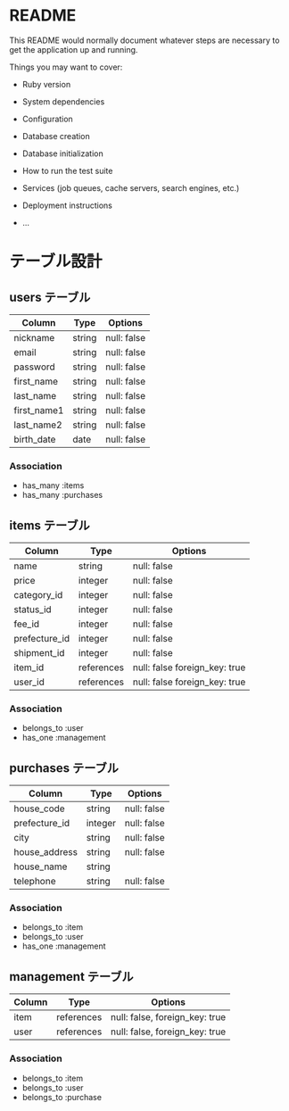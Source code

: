 # README

This README would normally document whatever steps are necessary to get the
application up and running.

Things you may want to cover:

* Ruby version

* System dependencies

* Configuration

* Database creation

* Database initialization

* How to run the test suite

* Services (job queues, cache servers, search engines, etc.)

* Deployment instructions

* ...

# テーブル設計

## users テーブル

| Column     | Type   | Options     |
| ---------- | ------ | ----------- |
| nickname   | string | null: false |
| email      | string | null: false |
| password   | string | null: false |
| first_name | string | null: false |
| last_name  | string | null: false |
| first_name1| string | null: false |
| last_name2 | string | null: false |
| birth_date | date   | null: false |

### Association

- has_many :items
- has_many :purchases

## items テーブル
 
| Column             | Type      | Options                      |
| ------------------ | --------- | ---------------------------- |
| name               | string    | null: false                  |
| price              |integer    | null: false                  |
| category_id        |integer    | null: false                  |
| status_id          |integer    | null: false                  |
| fee_id             |integer    | null: false                  |
| prefecture_id      |integer    | null: false                  |
| shipment_id        |integer    | null: false                  |
| item_id            |references | null: false foreign_key: true|
| user_id            |references | null: false foreign_key: true|


### Association

- belongs_to :user
- has_one :management

## purchases テーブル

| Column        | Type   | Options     |
| ------------- | ------ | ----------- |
| house_code    | string | null: false |
| prefecture_id | integer| null: false |
| city          | string | null: false |
| house_address | string | null: false |
| house_name    | string |             |
| telephone     | string | null: false |
 
### Association

- belongs_to :item
- belongs_to :user
- has_one :management

## management テーブル

| Column | Type       | Options                        |
| ------ | ---------- | ------------------------------ |
| item   | references | null: false, foreign_key: true |
| user   | references | null: false, foreign_key: true |

### Association
- belongs_to :item
- belongs_to :user
- belongs_to :purchase